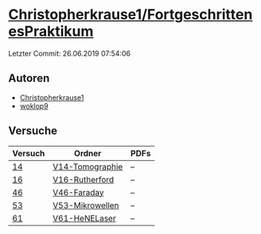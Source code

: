 # [Christopherkrause1/FortgeschrittenesPraktikum](https://github.com/Christopherkrause1/FortgeschrittenesPraktikum)

Letzter Commit: 26.06.2019 07:54:06

## Autoren
- [Christopherkrause1](https://github.com/Christopherkrause1)
- [woklop9](https://github.com/woklop9)

## Versuche

|       Versuch        |                                                    Ordner                                                     |PDFs|
|----------------------|---------------------------------------------------------------------------------------------------------------|----|
|[14](../../versuch/14)|[V14-Tomographie](https://github.com/Christopherkrause1/FortgeschrittenesPraktikum/tree/master/V14-Tomographie)|–   |
|[16](../../versuch/16)|[V16-Rutherford](https://github.com/Christopherkrause1/FortgeschrittenesPraktikum/tree/master/V16-Rutherford)  |–   |
|[46](../../versuch/46)|[V46-Faraday](https://github.com/Christopherkrause1/FortgeschrittenesPraktikum/tree/master/V46-Faraday)        |–   |
|[53](../../versuch/53)|[V53-Mikrowellen](https://github.com/Christopherkrause1/FortgeschrittenesPraktikum/tree/master/V53-Mikrowellen)|–   |
|[61](../../versuch/61)|[V61-HeNELaser](https://github.com/Christopherkrause1/FortgeschrittenesPraktikum/tree/master/V61-HeNELaser)    |–   |
